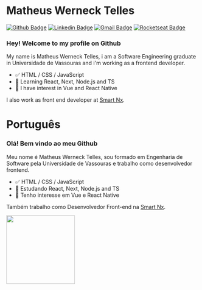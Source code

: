 # Matheus Werneck Telles

[![Github Badge](https://img.shields.io/badge/-Github-000?style=flat-square&logo=Github&logoColor=white&link=https://github.com/mwtelles)](https://github.com/mwtelles)
[![Linkedin Badge](https://img.shields.io/badge/-LinkedIn-blue?style=flat-square&logo=Linkedin&logoColor=white&link=https://www.linkedin.com/in/mwtelles/)](https://www.linkedin.com/in/mwtelles/)
[![Gmail Badge](https://img.shields.io/badge/-Gmail-c14438?style=flat-square&logo=Gmail&logoColor=white&link=mailto:business.mwtelles@gmail.com)](mailto:business.mwtelles@gmail.com)
[![Rocketseat Badge](https://img.shields.io/badge/Rocketseat-8257e5?style=flat-square&link=https://app.rocketseat.com.br/me/mwtelles)](https://app.rocketseat.com.br/me/mwtelles)

### Hey! Welcome to my profile on Github

My name is Matheus Werneck Telles, i am a Software Engineering graduate in Universidade de Vassouras and i'm working as a frontend developer.

- ✅ HTML / CSS / JavaScript
- 📕 Learning React, Next, Node.js and TS
- 📖 I have interest in Vue and React Native

I also work as front end developer at <a href="https://www.smartnx.com/" target="_blank">Smart Nx</a>.

# Português

### Olá! Bem vindo ao meu Github

Meu nome é Matheus Werneck Telles, sou formado em Engenharia de Software pela Universidade de Vassouras e trabalho como desenvolvedor frontend.

- ✅ HTML / CSS / JavaScript
- 📕 Estudando React, Next, Node.js and TS
- 📖 Tenho interesse em Vue e React Native

Também trabalho como Desenvolvedor Front-end na <a href="https://www.smartnx.com/" target="_blank">Smart Nx</a>.

<div>
  <img height='180em' src='https://github-readme-stats.vercel.app/api/top-langs/?username=mwtelles&layout=compact&theme=light' />
</div>
